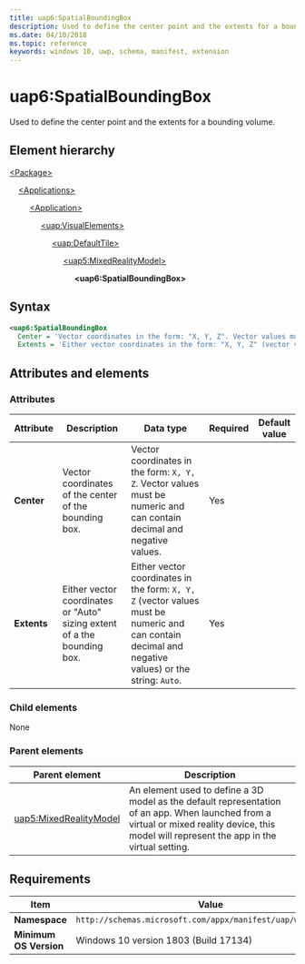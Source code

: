 ```yaml
---
title: uap6:SpatialBoundingBox
description: Used to define the center point and the extents for a bounding volume.
ms.date: 04/10/2018
ms.topic: reference
keywords: windows 10, uwp, schema, manifest, extension 
---
```


# uap6:SpatialBoundingBox

Used to define the center point and the extents for a bounding volume.

## Element hierarchy

[\<Package\>](element-package.md)

&nbsp;&nbsp;&nbsp;&nbsp;[\<Applications\>](element-applications.md)

&nbsp;&nbsp;&nbsp;&nbsp; &nbsp;&nbsp;&nbsp;&nbsp;[\<Application\>](element-application.md)

&nbsp;&nbsp;&nbsp;&nbsp; &nbsp;&nbsp;&nbsp;&nbsp; &nbsp;&nbsp;&nbsp;&nbsp;[\<uap:VisualElements\>](element-uap-visualelements.md)

&nbsp;&nbsp;&nbsp;&nbsp; &nbsp;&nbsp;&nbsp;&nbsp; &nbsp;&nbsp;&nbsp;&nbsp; &nbsp;&nbsp;&nbsp;&nbsp;[\<uap:DefaultTile\>](element-uap-defaulttile.md)

&nbsp;&nbsp;&nbsp;&nbsp; &nbsp;&nbsp;&nbsp;&nbsp; &nbsp;&nbsp;&nbsp;&nbsp; &nbsp;&nbsp;&nbsp;&nbsp; &nbsp;&nbsp;&nbsp;&nbsp;[\<uap5:MixedRealityModel\>](element-uap5-mixedrealitymodel.md)

&nbsp;&nbsp;&nbsp;&nbsp; &nbsp;&nbsp;&nbsp;&nbsp; &nbsp;&nbsp;&nbsp;&nbsp; &nbsp;&nbsp;&nbsp;&nbsp; &nbsp;&nbsp;&nbsp;&nbsp; &nbsp;&nbsp;&nbsp;&nbsp;**\<uap6:SpatialBoundingBox\>**

## Syntax

```xml
<uap6:SpatialBoundingBox
  Center = 'Vector coordinates in the form: "X, Y, Z". Vector values must be numeric and can contain decimal and negative values.'
  Extents = 'Either vector coordinates in the form: "X, Y, Z" (vector values must be numeric and can contain decimal and negative values) or the string: "Auto".' />
```

## Attributes and elements

### Attributes

| Attribute | Description | Data type | Required | Default value |
|-|-|-|-|-|
| **Center** | Vector coordinates of the center of the bounding box. | Vector coordinates in the form: `X, Y, Z`. Vector values must be numeric and can contain decimal and negative values. | Yes |  |
| **Extents** | Either vector coordinates or "Auto" sizing extent of a the bounding box. | Either vector coordinates in the form: `X, Y, Z` (vector values must be numeric and can contain decimal and negative values) or the string: `Auto`. | Yes |  |

### Child elements

None

### Parent elements

| Parent element | Description |
|-|-|
| [uap5:MixedRealityModel](element-uap5-mixedrealitymodel.md) | An element used to define a 3D model as the default representation of an app. When launched from a virtual or mixed reality device, this model will represent the app in the virtual setting. |

## Requirements

| Item | Value |
|--|--|
| **Namespace** | `http://schemas.microsoft.com/appx/manifest/uap/windows10/5` |
| **Minimum OS Version** | Windows 10 version 1803 (Build 17134) |
